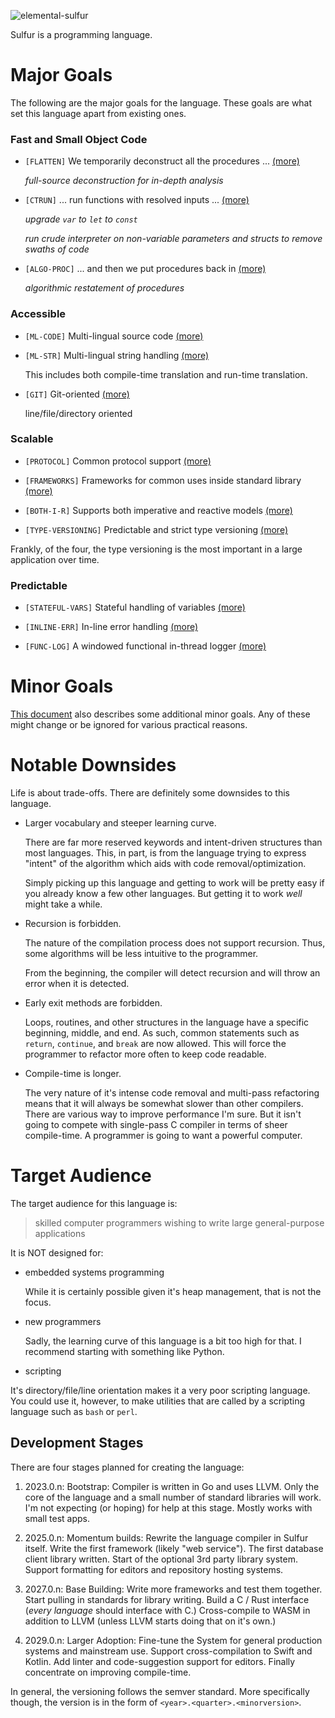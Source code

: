 ![elemental-sulfur](https://upload.wikimedia.org/wikipedia/commons/thumb/8/88/Sulfur_-_El_Desierto_mine%2C_San_Pablo_de_Napa%2C_Daniel_Campos_Province%2C_Potos%C3%AD%2C_Bolivia.jpg/220px-Sulfur_-_El_Desierto_mine%2C_San_Pablo_de_Napa%2C_Daniel_Campos_Province%2C_Potos%C3%AD%2C_Bolivia.jpg "Elemental Sulfer as seen on Wikipedia. Credit: Iifar")

Sulfur is a programming language.

# Major Goals

The following are the major goals for the language. These goals are what set this language apart from existing ones.

### Fast and Small Object Code

* `[FLATTEN]` We temporarily deconstruct all the procedures ...  [(more)](compilation-goals.md#flatten)

  *full-source deconstruction for in-depth analysis*

* `[CTRUN]` ... run functions with resolved inputs ...   [(more)](compilation-goals.md#ctrun)

  *upgrade `var` to `let` to `const`*

  *run crude interpreter on non-variable parameters and structs to remove swaths of code*

* `[ALGO-PROC]` ... and then we put procedures back in [(more)](compilation-goals.md#algo-proc)

  *algorithmic restatement of procedures*  

### Accessible

* `[ML-CODE]` Multi-lingual source code  [(more)](accessible-goals.md#ml-code)

* `[ML-STR]` Multi-lingual string handling  [(more)](accessible-goals.md#ml-str)

  This includes both compile-time translation and run-time translation.  

* `[GIT]` Git-oriented  [(more)](accessible-goals.md#git)

  line/file/directory oriented 

### Scalable

* `[PROTOCOL]` Common protocol support  [(more)](scalable-goals.md#protocol)

* `[FRAMEWORKS]` Frameworks for common uses inside standard library  [(more)](scalable-goals.md#frameworks)

* `[BOTH-I-R]` Supports both imperative and reactive models [(more)](scalable-goals.md#both-i-r)

* `[TYPE-VERSIONING]` Predictable and strict type versioning  [(more)](scalable-goals.md#type-versioning)

Frankly, of the four, the type versioning is the most important in a large application over time.

### Predictable

* `[STATEFUL-VARS]` Stateful handling of variables [(more)](predictable-goals.md#stateful-vars)

* `[INLINE-ERR]` In-line error handling  [(more)](predictable-goals.md#inline-err)

* `[FUNC-LOG]` A windowed functional in-thread logger [(more)](predictable-goals.md#func-log)

# Minor Goals

[This document](minor-goals.md) also describes some additional minor goals. Any of these might change or be ignored for various practical reasons.

# Notable Downsides

Life is about trade-offs. There are definitely some downsides to this language.

* Larger vocabulary and steeper learning curve.

  There are far more reserved keywords and intent-driven structures than most languages. This, in part, is from the language trying to express "intent" of the algorithm which aids with code removal/optimization.

  Simply picking up this language and getting to work will be pretty easy if you already know a few other languages. But getting it to work _well_ might take a while.

* Recursion is forbidden.

  The nature of the compilation process does not support recursion. Thus, some algorithms will be less intuitive to the programmer.

  From the beginning, the compiler will detect recursion and will throw an error when it is detected.

* Early exit methods are forbidden.

  Loops, routines, and other structures in the language have a specific beginning, middle, and end. As such, common statements such as `return`, `continue`, and `break` are now allowed. This will force the programmer to refactor more often to keep code readable.

* Compile-time is longer.

  The very nature of it's intense code removal and multi-pass refactoring means that it will always be somewhat slower than other compilers. There are various way to improve performance I'm sure. But it isn't going to compete with single-pass C compiler in terms of sheer compile-time. A programmer is going to want a powerful computer.

# Target Audience

The target audience for this language is:

> skilled computer programmers wishing to write large general-purpose applications

It is NOT designed for:

* embedded systems programming

  While it is certainly possible given it's heap management, that is not the focus.

* new programmers

  Sadly, the learning curve of this language is a bit too high for that. I recommend starting with something like Python.

* scripting

 It's directory/file/line orientation makes it a very poor scripting language. You could use it, however, to make utilities that are called by a scripting language such as `bash` or `perl`.

## Development Stages

There are four stages planned for creating the language:

1. 2023.0.n: Bootstrap: Compiler is written in Go and uses LLVM. Only the core of the language and a small number of standard libraries will work. I'm not expecting (or hoping) for help at this stage. Mostly works with small test apps.

2. 2025.0.n: Momentum builds: Rewrite the language compiler in Sulfur itself. Write the first framework (likely "web service"). The first database client library written. Start of the optional 3rd party library system. Support formatting for editors and repository hosting systems.

3. 2027.0.n: Base Building: Write more frameworks and test them together. Start pulling in standards for library writing. Build a C / Rust interface (*every language* should interface with C.) Cross-compile to WASM in addition to LLVM (unless LLVM starts doing that on it's own.)

4. 2029.0.n: Larger Adoption: Fine-tune the System for general production systems and mainstream use. Support cross-compilation to Swift and Kotlin. Add linter and code-suggestion support for editors. Finally concentrate on improving compile-time.

In general, the versioning follows the semver standard. More specifically though, the version is in the form of `<year>.<quarter>.<minorversion>`.
